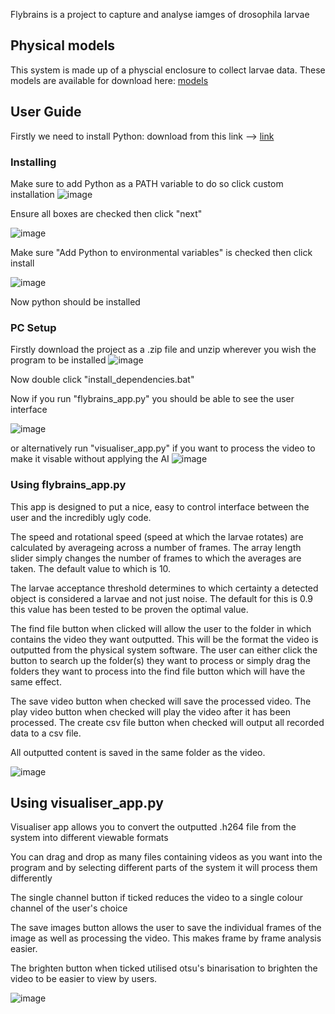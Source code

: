 Flybrains is a project to capture and analyse iamges of drosophila larvae 

## Physical models
This system is made up of a physcial enclosure to collect larvae data. These models are available for download here: [models](https://a360.co/4b0MJiT)

## User Guide
Firstly we need to install Python:
download from this link --> [link](https://www.python.org/ftp/python/3.12.3/python-3.12.3-amd64.exe)

### Installing 
Make sure to add Python as a PATH variable to do so click custom installation
![image](https://github.com/CharlieAshdown/Flybrains/assets/146943373/dd678b18-f63f-4cc1-b53e-76b49137931e)


Ensure all boxes are checked then click "next"

![image](https://github.com/CharlieAshdown/Flybrains/assets/146943373/a594bbca-79c5-4d95-88e6-b7dbfef386fb)


Make sure "Add Python to environmental variables" is checked then click install

![image](https://github.com/CharlieAshdown/Flybrains/assets/146943373/8a38609e-f0c6-4ed2-8d89-5c1e581824b1)


Now python should be installed

### PC Setup
Firstly download the project as a .zip file and unzip wherever you wish the program to be installed
![image](https://github.com/CharlieAshdown/Flybrains/assets/146943373/12d7147c-3ba8-422b-834e-9068f812cf39)


Now double click "install_dependencies.bat"

Now if you run "flybrains_app.py" you should be able to see the user interface

![image](https://github.com/CharlieAshdown/Flybrains/assets/146943373/dae27dd7-03a8-451f-9c3e-067516c611e1)


or alternatively run "visualiser_app.py" if you want to process the video to make it visable without applying the AI
![image](https://github.com/CharlieAshdown/Flybrains/assets/146943373/622b2d94-b9a9-41c1-986b-938115ad9670)



### Using flybrains_app.py
This app is designed to put a nice, easy to control interface between the user and the incredibly ugly code.

The speed and rotational speed (speed at which the larvae rotates) are calculated by averageing across a number of frames. 
The array length slider simply changes the number of frames to which the averages are taken. The default value to which is 10.

The larvae acceptance threshold determines to which certainty a detected object is considered a larvae and not just noise. 
The default for this is 0.9 this value has been tested to be proven the optimal value.

The find file button when clicked will allow the user to the folder in which contains the video they want outputted. 
This will be the format the video is outputted from the physical system software.
The user can either click the button to search up the folder(s) they want to process or simply drag the folders they want to process into the find file button which will have the same effect.

The save video button when checked will save the processed video.
The play video button when checked will play the video after it has been processed.
The create csv file button when checked will output all recorded data to a csv file.

All outputted content is saved in the same folder as the video.


![image](https://github.com/CharlieAshdown/Flybrains/assets/146943373/dae27dd7-03a8-451f-9c3e-067516c611e1)

## Using visualiser_app.py
Visualiser app allows you to convert the outputted .h264 file from the system into different viewable formats

You can drag and drop as many files containing videos as you want into the program and by selecting different parts of the system it will process them differently 

The single channel button if ticked reduces the video to a single colour channel of the user's choice

The save images button allows the user to save the individual frames of the image as well as processing the video. This makes frame by frame analysis easier.

The brighten button when ticked utilised otsu's binarisation to brighten the video to be easier to view by users. 

![image](https://github.com/CharlieAshdown/Flybrains/assets/146943373/622b2d94-b9a9-41c1-986b-938115ad9670)

